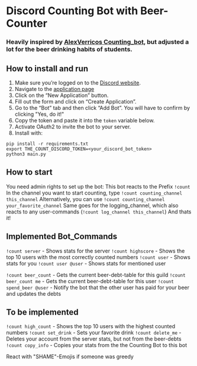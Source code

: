 # Discord Counting Bot with Beer-Counter
### Heavily inspired by [AlexVerricos Counting_bot](https://github.com/AlexVerrico/Discord-Counting-Bot), but adjusted a lot for the beer drinking habits of students.

## How to install and run
1. Make sure you’re logged on to the [Discord website](https://discord.com/).
2. Navigate to the [application page](https://discordapp.com/developers/applications/)
3. Click on the “New Application” button.
4. Fill out the form and click on “Create Application”.
5. Go to the “Bot” tab and then click “Add Bot”. You will have to confirm by clicking "Yes, do it!"
6. Copy the token and paste it into the `token` variable below.
7. Activate OAuth2 to invite the bot to your server.
8. Install with:
```	
pip install -r requirements.txt
export THE_COUNT_DISCORD_TOKEN=<your_discord_bot_token>
python3 main.py
```

## How to start
You need admin rights to set up the bot:
This bot reacts to the Prefix `!count`
In the channel you want to start counting, type `!count counting_channel this_channel`
Alternatively, you can use `!count counting_channel your_favorite_channel`
Same goes for the logging_channel, which also reacts to any user-commands (`!count log_channel this_channel`)
And thats it!

## Implemented Bot_Commands
`!count server` - Shows stats for the server
`!count highscore` - Shows the top 10 users with the most correctly counted numbers
`!count user` - Shows stats for you
`!count user @user` - Shows stats for mentioned user

`!count beer_count` - Gets the current beer-debt-table for this guild
`!count beer_count me` - Gets the current beer-debt-table for this user
`!count spend_beer @user` - Notify the bot that the other user has paid for your beer and updates the debts

## To be implemented
`!count high_count` - Shows the top 10 users with the highest counted numbers
`!count set_drink` - Sets your favorite drink
`!count delete_me` - Deletes your account from the server stats, but not from the beer-debts
`!count copy_info` - Copies your stats from the the Counting Bot to this bot

React with "SHAME"-Emojis if someone was greedy

